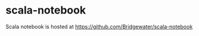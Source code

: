 scala-notebook
==============

Scala notebook is hosted at https://github.com/Bridgewater/scala-notebook

